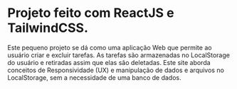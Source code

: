 # Projeto feito com ReactJS e TailwindCSS.

Este pequeno projeto se dá como uma aplicação Web que permite ao usuário criar e excluir tarefas. As tarefas são armazenadas no LocalStorage do usuário e retiradas assim que elas são deletadas. Este site aborda conceitos de Responsividade (UX) e manipulação de dados e arquivos no LocalStorage, sem a necessidade de uma banco de dados.
 
